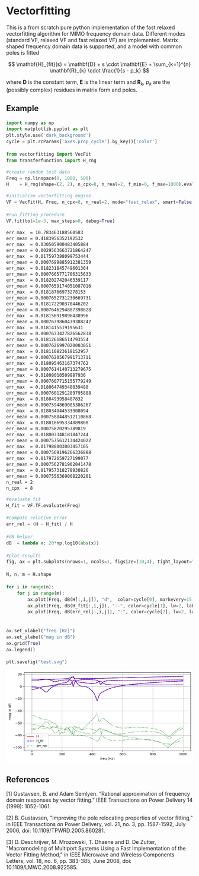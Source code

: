 # Vectorfitting

This is a from scratch pure python implementation of the fast relaxed vectorfitting algorithm for MIMO frequency domain data. Different modes (standard VF, relaxed VF and fast relaxed VF) are implemented. Matrix shaped frequency domain data is supported, and a model with common poles is fitted

$$ \mathbf{H}_{fit}(s) = \mathbf{D} + s \cdot \mathbf{E} + \sum_{k=1}^{n} \mathbf{R}_{k} \cdot \frac{1}{s - p_k} $$

where $\mathbf{D}$ is the constant term, $\mathbf{E}$ is the linear term and $\mathbf{R}_{k}$, $p_k$ are the (possibly complex) residues in matrix form and poles. 

## Example


```python
import numpy as np
import matplotlib.pyplot as plt
plt.style.use('dark_background')
cycle = plt.rcParams['axes.prop_cycle'].by_key()['color']

from vectorfitting import VecFit
from transferfunction import H_rng
```


```python
#create random test data
Freq = np.linspace(0, 1000, 500)
H    = H_rng(shape=(2, 2), n_cpx=8, n_real=2, f_min=0, f_max=1000).evaluate(Freq)

```


```python
#initialize vectorfitting engine
VF = VecFit(H, Freq, n_cpx=8, n_real=2, mode="fast_relax", smart=False, autoreduce=False, fit_Const=True, fit_Diff=True)

#run fitting procedure
VF.fit(tol=1e-3, max_steps=0, debug=True)
```

    err_max  = 10.783463188560583
    err_mean = 0.4183956352192532
    err_max  = 0.030505900483405884
    err_mean = 0.0029563663721864247
    err_max  = 0.017597388099753444
    err_mean = 0.0007699885912381359
    err_max  = 0.018231845749601364
    err_mean = 0.0007665771706315633
    err_max  = 0.018202742046339117
    err_mean = 0.0007659174051087016
    err_max  = 0.01818766973278153
    err_mean = 0.0007652731230669731
    err_max  = 0.018172290370446202
    err_mean = 0.0007646294887398828
    err_max  = 0.018156919896438996
    err_mean = 0.0007639860439388242
    err_max  = 0.0181415519195631
    err_mean = 0.0007633427826562838
    err_max  = 0.018126186514793554
    err_mean = 0.0007626997020003051
    err_max  = 0.018110823618152957
    err_mean = 0.0007620567991713711
    err_max  = 0.018095463167374762
    err_mean = 0.0007614140713279675
    err_max  = 0.01808010509887936
    err_mean = 0.0007607715155779249
    err_max  = 0.018064749348039488
    err_mean = 0.0007601291289795888
    err_max  = 0.0180493958487832
    err_mean = 0.0007594869085386267
    err_max  = 0.018034044533908094
    err_mean = 0.0007588448512110868
    err_max  = 0.018018695334889808
    err_mean = 0.00075820295389819
    err_max  = 0.018003348181847244
    err_mean = 0.0007575612134424022
    err_max  = 0.017988003003457105
    err_mean = 0.0007569196266336888
    err_max  = 0.017972659727199077
    err_mean = 0.0007562781902041478
    err_max  = 0.017957318278930826
    err_mean = 0.0007556369008220201
    n_real = 2
    n_cpx  = 8
    


```python
#evaluate fit
H_fit = VF.TF.evaluate(Freq)

#compute relative error
err_rel = (H - H_fit) / H

#dB helper
dB  = lambda x: 20*np.log10(abs(x))

#plot results
fig, ax = plt.subplots(nrows=1, ncols=1, figsize=(10,4), tight_layout=True, dpi=120)

N, n, m = H.shape

for i in range(n):
    for j in range(m):
        ax.plot(Freq, dB(H[:,i,j]), "d",  color=cycle[0], markevery=15, markersize=5, label="H" if i==j==0 else None)
        ax.plot(Freq, dB(H_fit[:,i,j]), "--", color=cycle[1], lw=2, label="H_fit" if i==j==0 else None)
        ax.plot(Freq, dB(err_rel[:,i,j]), ":", color=cycle[2], lw=2, label="err_rel" if i==j==0 else None)
        

ax.set_xlabel("freq [Hz]")
ax.set_ylabel("mag in dB")
ax.grid(True)
ax.legend()

plt.savefig("test.svg")
```


    
![png](README_files/README_5_0.png)
    


## References

[1] Gustavsen, B. and Adam Semlyen. “Rational approximation of frequency domain responses by vector fitting.” IEEE Transactions on Power Delivery 14 (1999): 1052-1061.

[2] B. Gustavsen, "Improving the pole relocating properties of vector fitting," in IEEE Transactions on Power Delivery, vol. 21, no. 3, pp. 1587-1592, July 2006, doi: 10.1109/TPWRD.2005.860281.

[3] D. Deschrijver, M. Mrozowski, T. Dhaene and D. De Zutter, "Macromodeling of Multiport Systems Using a Fast Implementation of the Vector Fitting Method," in IEEE Microwave and Wireless Components Letters, vol. 18, no. 6, pp. 383-385, June 2008, doi: 10.1109/LMWC.2008.922585.


